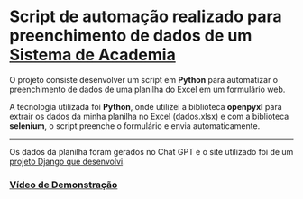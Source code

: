 <h1>Script de automação realizado para preenchimento de dados de um <a href="https://github.com/ianfelps/sistema_academia">Sistema de Academia</a></h1>

<p>O projeto consiste desenvolver um script em <b>Python</b> para automatizar o preenchimento de dados de uma planilha do Excel em um formulário web.</p>
<p>A tecnologia utilizada foi <b>Python</b>, onde utilizei a biblioteca <b>openpyxl</b> para extrair os dados da minha planilha no Excel (dados.xlsx) e com a biblioteca <b>selenium</b>, o script preenche o formulário e envia automaticamente.</p>
<hr>

<p>Os dados da planilha foram gerados no Chat GPT e o site utilizado foi de um <a href="https://github.com/ianfelps/sistema_academia">projeto Django que desenvolvi</a>.</p>

<h3><a href="https://youtu.be/8aS4k1Xbj50?si=QIJw0bpxUmCYsfry">Vídeo de Demonstração</a></h3>